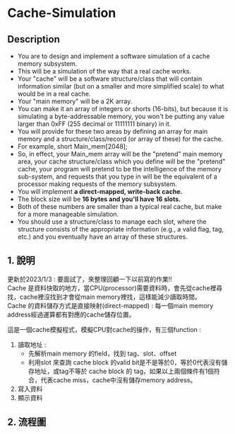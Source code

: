 # Cache-Simulation
## Description
- You are to design and implement a software simulation of a cache memory subsystem. 
- This will be a simulation of the way that a real cache works. 
- Your "cache" will be a software structure/class that will contain information similar (but on a smaller and more simplified scale) to what would be in a real cache. 
- Your "main memory" will be a 2K array. 
- You can make it an array of integers or shorts (16-bits), but because it is simulating a byte-addressable memory, you won't be putting any value larger than 0xFF (255 decimal or 11111111 binary) in it.
- You will provide for these two areas by defining an array for main memory and a structure/class/record (or array of these) for the cache. 
- For example, short Main_mem[2048];
- So, in effect, your Main_mem array will be the "pretend" main memory area, your cache structure/class which you define will be the "pretend" cache, your program will pretend to be the intelligence of the memory sub-system, and requests that you type in will be the equivalent of a processor making requests of the memory subsystem.
- You will implement **a direct-mapped, write-back cache.**
- The block size will be **16 bytes and you'll have 16 slots.** 
- Both of these numbers are smaller than a typical real cache, but make for a more manageable simulation. 
- You should use a structure/class to manage each slot, where the structure consists of the appropriate information (e.g., a valid flag, tag, etc.) and you eventually
have an array of these structures. 

## 1. 說明
更新於2023/1/3 : 要面試了，來整理回顧一下以前寫的作業!!    
Cache 是資料快取的地方，當CPU(processor)需要資料時，會先從cache裡尋找，cache裡沒找到才會從main memory裡找，這樣能減少讀取時間。   
Cache 的資料儲存方式是直接映射(direct-mapped) : 每一個main memory address經過運算都有對應的cache儲存位置。

這是一個cache模擬程式，模擬CPU對cache的操作，有三個function :
1. 讀取地址 : 
   - 先解析main memory 的field，找到 tag、slot、offset
   - 利用slot 來查詢 cache block 的valid bit是不是等於0，等於0代表沒有儲存地址，或tag不等於 cache block 的 tag，如果以上兩個條件有1個符合，代表cache miss，cache中沒有儲存memory address。
3. 寫入資料
4. 顯示資料

## 2. 流程圖

